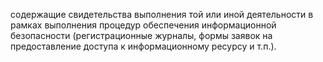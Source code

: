 содержащие свидетельства выполнения той или иной деятельности в рамках выполнения процедур обеспечения информационной безопасности (регистрационные журналы, формы заявок на предоставление доступа к информационному ресурсу и т.п.).
